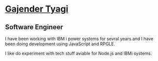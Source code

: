 # [Gajender Tyagi](https://sagartyagi121.github.io/CodeCommando/) 

## Software Engineer 

I have been working with IBM i power systems for sevral years and I have been doing development using JavaScript and RPGLE.

I like do experiment with tech stuff aviable for Node.js and IBMi systems. 






